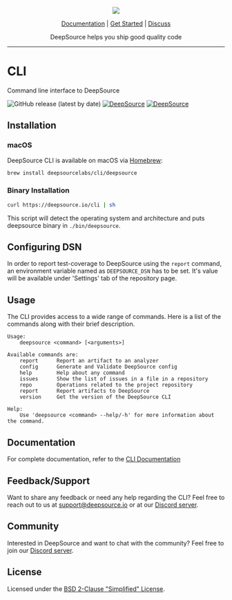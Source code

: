 <p align="center">
  <img src="https://cms.deepsource.io/logo-wordmark-dark.svg" />
</p>

<p align="center">
  <a href="https://deepsource.io/docs">Documentation</a> |
  <a href="https://deepsource.io/signup">Get Started</a> |
  <a href="https://discuss.deepsource.io/">Discuss</a>
</p>

<p align="center">
  DeepSource helps you ship good quality code
</p>

</p>

---

# CLI

Command line interface to DeepSource

![GitHub release (latest by date)](https://img.shields.io/github/v/release/deepsourcelabs/cli)
[![DeepSource](https://deepsource.io/gh/deepsourcelabs/cli.svg/?label=active+issues&show_trend=true)](https://deepsource.io/gh/deepsourcelabs/cli/?ref=repository-badge)
[![DeepSource](https://deepsource.io/gh/deepsourcelabs/cli.svg/?label=resolved+issues&show_trend=true&token=j4U3e5C2BSIdTefFeY7uXNT6)](https://deepsource.io/gh/deepsourcelabs/cli/?ref=repository-badge)

## Installation

### macOS

DeepSource CLI is available on macOS via [Homebrew](https://brew.sh/):

```sh
brew install deepsourcelabs/cli/deepsource
```
### Binary Installation

```sh
curl https://deepsource.io/cli | sh
```
This script will detect the operating system and architecture and puts deepsource binary in `./bin/deepsource`.

## Configuring DSN

In order to report test-coverage to DeepSource using the `report` command, an environment variable named as `DEEPSOURCE_DSN` has to
be set. It's value will be available under 'Settings' tab of the repository page.

## Usage

The CLI provides access to a wide range of commands. Here is a list of the
commands along with their brief description.

```
Usage:
    deepsource <command> [<arguments>]

Available commands are:
    report      Report an artifact to an analyzer
    config      Generate and Validate DeepSource config
    help        Help about any command
    issues      Show the list of issues in a file in a repository
    repo        Operations related to the project repository
    report      Report artifacts to DeepSource
    version     Get the version of the DeepSource CLI

Help:
    Use 'deepsource <command> --help/-h' for more information about the command.
```

## Documentation

For complete documentation, refer to the [CLI Documentation](https://deepsource.io/docs/cli/usage)

## Feedback/Support

Want to share any feedback or need any help regarding the CLI? Feel free to
reach out to us at [support@deepsource.io](mailto:support@deepsource.io) or at
our [Discord server](https://deepsource.io/discord).

## Community

Interested in DeepSource and want to chat with the community? Feel free to join our [Discord server](http://deepsource.io/discord).

## License

Licensed under the [BSD 2-Clause "Simplified" License](https://github.com/deepsourcelabs/cli/blob/master/LICENSE).
